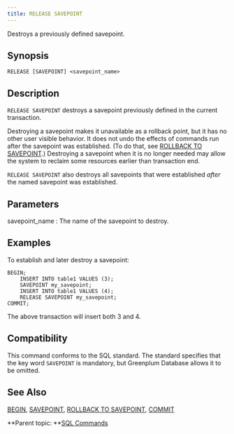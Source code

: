 ```yaml
---
title: RELEASE SAVEPOINT 
---
```


Destroys a previously defined savepoint.

## <a id="section2"></a>Synopsis 

``` {#sql_command_synopsis}
RELEASE [SAVEPOINT] <savepoint_name>
```

## <a id="section3"></a>Description 

`RELEASE SAVEPOINT` destroys a savepoint previously defined in the current transaction.

Destroying a savepoint makes it unavailable as a rollback point, but it has no other user visible behavior. It does not undo the effects of commands run after the savepoint was established. \(To do that, see [ROLLBACK TO SAVEPOINT](ROLLBACK_TO_SAVEPOINT.html).\) Destroying a savepoint when it is no longer needed may allow the system to reclaim some resources earlier than transaction end.

`RELEASE SAVEPOINT` also destroys all savepoints that were established *after* the named savepoint was established.

## <a id="section4"></a>Parameters 

savepoint\_name
:   The name of the savepoint to destroy.

## <a id="section5"></a>Examples 

To establish and later destroy a savepoint:

```
BEGIN;
    INSERT INTO table1 VALUES (3);
    SAVEPOINT my_savepoint;
    INSERT INTO table1 VALUES (4);
    RELEASE SAVEPOINT my_savepoint;
COMMIT;
```

The above transaction will insert both 3 and 4.

## <a id="section6"></a>Compatibility 

This command conforms to the SQL standard. The standard specifies that the key word `SAVEPOINT` is mandatory, but Greenplum Database allows it to be omitted.

## <a id="section7"></a>See Also 

[BEGIN](BEGIN.html), [SAVEPOINT](SAVEPOINT.html), [ROLLBACK TO SAVEPOINT](ROLLBACK_TO_SAVEPOINT.html), [COMMIT](COMMIT.html)

**Parent topic: **[SQL Commands](../sql_commands/sql_ref.html)

